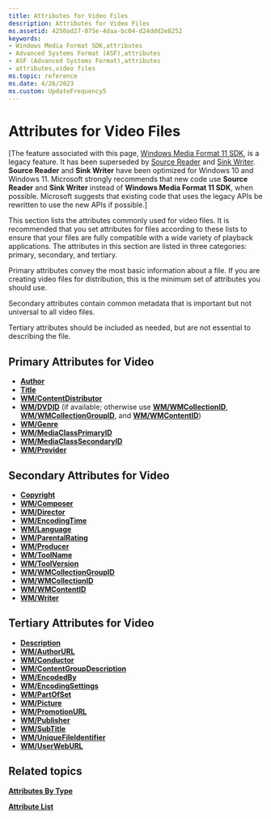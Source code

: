 ```yaml
---
title: Attributes for Video Files
description: Attributes for Video Files
ms.assetid: 4250ad27-075e-4daa-bc04-d24ddd2e8252
keywords:
- Windows Media Format SDK,attributes
- Advanced Systems Format (ASF),attributes
- ASF (Advanced Systems Format),attributes
- attributes,video files
ms.topic: reference
ms.date: 4/26/2023
ms.custom: UpdateFrequency5
---
```


# Attributes for Video Files

\[The feature associated with this page, [Windows Media Format 11 SDK](/windows/win32/wmformat/windows-media-format-11-sdk), is a legacy feature. It has been superseded by [Source Reader](/windows/win32/medfound/source-reader) and [Sink Writer](/windows/win32/medfound/sink-writer). **Source Reader** and **Sink Writer** have been optimized for Windows 10 and Windows 11. Microsoft strongly recommends that new code use **Source Reader** and **Sink Writer** instead of **Windows Media Format 11 SDK**, when possible. Microsoft suggests that existing code that uses the legacy APIs be rewritten to use the new APIs if possible.\]

This section lists the attributes commonly used for video files. It is recommended that you set attributes for files according to these lists to ensure that your files are fully compatible with a wide variety of playback applications. The attributes in this section are listed in three categories: primary, secondary, and tertiary.

Primary attributes convey the most basic information about a file. If you are creating video files for distribution, this is the minimum set of attributes you should use.

Secondary attributes contain common metadata that is important but not universal to all video files.

Tertiary attributes should be included as needed, but are not essential to describing the file.

## Primary Attributes for Video

-   [**Author**](author.md)
-   [**Title**](title.md)
-   [**WM/ContentDistributor**](wm-contentdistributor.md)
-   [**WM/DVDID**](wm-dvdid.md) (if available; otherwise use [**WM/WMCollectionID**](wm-wmcollectionid.md), [**WM/WMCollectionGroupID**](wm-wmcollectiongroupid.md), and [**WM/WMContentID**](wm-wmcontentid.md))
-   [**WM/Genre**](wm-genre.md)
-   [**WM/MediaClassPrimaryID**](wm-mediaprimaryid.md)
-   [**WM/MediaClassSecondaryID**](wm-mediasecondaryid.md)
-   [**WM/Provider**](wm-provider.md)

## Secondary Attributes for Video

-   [**Copyright**](copyright.md)
-   [**WM/Composer**](wm-composer.md)
-   [**WM/Director**](wm-director.md)
-   [**WM/EncodingTime**](wm-encodingtime.md)
-   [**WM/Language**](wm-language.md)
-   [**WM/ParentalRating**](wm-parentalrating.md)
-   [**WM/Producer**](wm-producer.md)
-   [**WM/ToolName**](wm-toolname.md)
-   [**WM/ToolVersion**](wm-toolversion.md)
-   [**WM/WMCollectionGroupID**](wm-wmcollectiongroupid.md)
-   [**WM/WMCollectionID**](wm-wmcollectionid.md)
-   [**WM/WMContentID**](wm-wmcontentid.md)
-   [**WM/Writer**](wm-writer.md)

## Tertiary Attributes for Video

-   [**Description**](description.md)
-   [**WM/AuthorURL**](wm-authorurl.md)
-   [**WM/Conductor**](wm-conductor.md)
-   [**WM/ContentGroupDescription**](wm-contentgroupdescription.md)
-   [**WM/EncodedBy**](wm-encodedby.md)
-   [**WM/EncodingSettings**](wm-encodingsettings.md)
-   [**WM/PartOfSet**](wm-partofset.md)
-   [**WM/Picture**](wmpicture.md)
-   [**WM/PromotionURL**](wm-promotionurl.md)
-   [**WM/Publisher**](wm-publisher.md)
-   [**WM/SubTitle**](wm-subtitle.md)
-   [**WM/UniqueFileIdentifier**](wm-uniquefileidentifier.md)
-   [**WM/UserWebURL**](wm-userweburl.md)

## Related topics

<dl> <dt>

[**Attributes By Type**](attributes-by-type.md)
</dt> <dt>

[**Attribute List**](attribute-list.md)
</dt> </dl>

 

 




